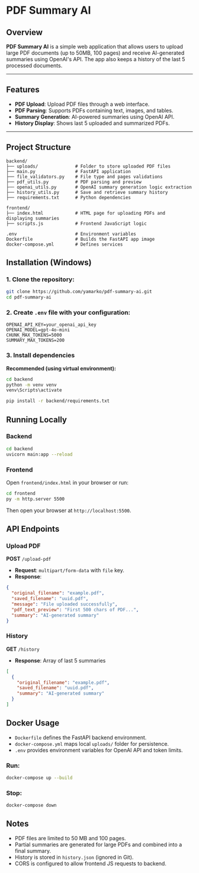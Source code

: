 # PDF Summary AI

## Overview

**PDF Summary AI** is a simple web application that allows users to upload large PDF documents (up to 50MB, 100 pages) and receive AI-generated summaries using OpenAI's API. The app also keeps a history of the last 5 processed documents.

---

## Features

- **PDF Upload**: Upload PDF files through a web interface.
- **PDF Parsing**: Supports PDFs containing text, images, and tables.
- **Summary Generation**: AI-powered summaries using OpenAI API.
- **History Display**: Shows last 5 uploaded and summarized PDFs.

---

## Project Structure

```
backend/
├── uploads/              # Folder to store uploaded PDF files
├── main.py               # FastAPI application
├── file_validators.py    # File type and pages validations
├── pdf_utils.py          # PDF parsing and preview
├── openai_utils.py       # OpenAI summary generation logic extraction
├── history_utils.py      # Save and retrieve summary history
├── requirements.txt      # Python dependencies

frontend/
├── index.html            # HTML page for uploading PDFs and displaying summaries
├── scripts.js            # Frontend JavaScript logic

.env                      # Environment variables
Dockerfile                # Builds the FastAPI app image
docker-compose.yml        # Defines services
```

## Installation (Windows)

### 1. Clone the repository:

```bash
git clone https://github.com/yamarko/pdf-summary-ai.git
cd pdf-summary-ai
```

### 2. Create `.env` file with your configuration:

```env
OPENAI_API_KEY=your_openai_api_key
OPENAI_MODEL=gpt-4o-mini
CHUNK_MAX_TOKENS=5000
SUMMARY_MAX_TOKENS=200
```

### 3. Install dependencies

**Recommended (using virtual environment):**

```bash
cd backend
python -m venv venv
venv\Scripts\activate

pip install -r backend/requirements.txt
```

## Running Locally

### Backend

```bash
cd backend
uvicorn main:app --reload
```

### Frontend

Open `frontend/index.html` in your browser or run:

```bash
cd frontend
py -m http.server 5500
```

Then open your browser at `http://localhost:5500`.

## API Endpoints

### Upload PDF

**POST** `/upload-pdf`

- **Request**: `multipart/form-data` with `file` key.
- **Response**:

```json
{
  "original_filename": "example.pdf",
  "saved_filename": "uuid.pdf",
  "message": "File uploaded successfully",
  "pdf_text_preview": "First 500 chars of PDF...",
  "summary": "AI-generated summary"
}
```

### History

**GET** `/history`

- **Response**: Array of last 5 summaries

```json
[
  {
    "original_filename": "example.pdf",
    "saved_filename": "uuid.pdf",
    "summary": "AI-generated summary"
  }
]
```

## Docker Usage

- `Dockerfile` defines the FastAPI backend environment.
- `docker-compose.yml` maps local `uploads/` folder for persistence.
- `.env` provides environment variables for OpenAI API and token limits.

### Run:

```bash
docker-compose up --build
```

### Stop:

```bash
docker-compose down
```

## Notes

- PDF files are limited to 50 MB and 100 pages.
- Partial summaries are generated for large PDFs and combined into a final summary.
- History is stored in `history.json` (ignored in Git).
- CORS is configured to allow frontend JS requests to backend.
